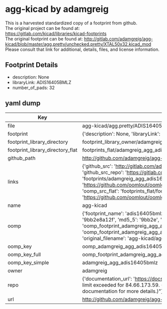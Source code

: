 # agg-kicad by adamgreig  
This is a harvested standardized copy of a footprint from github.  
The original project can be found at:  
https://gitlab.com/kicad/libraries/kicad-footprints  
The original footprint can be found at:
http://gitlab.com/adamgreig/agg-kicad/blob/master/agg.pretty/unchecked.pretty/XTAL50x32.kicad_mod
Please consult that link for additional, details, files, and license information.  
## Footprint Details
* description: None  
* libraryLink: ADIS16405BMLZ  
* number_of_pads: 32  
## yaml dump  
| Key | Value |  
| --- | --- |  
| file | agg-kicad/agg.pretty/ADIS16405BMLZ.kicad_mod |  
| footprint | {'description': None, 'libraryLink': 'ADIS16405BMLZ', 'number_of_pads': 32} |  
| footprint_library_directory | footprint_library_owner/adamgreig_agg-kicad |  
| footprint_library_directory_flat | footprints_flat/adamgreig_agg_adis16405bmlz/working |  
| github_path | http://github.com/adamgreig/agg-kicad/blob/master/agg.pretty/ADIS16405BMLZ.kicad_mod |  
| links | {'github_src': 'http://gitlab.com/adamgreig/agg-kicad/blob/master/agg.pretty/unchecked.pretty/XTAL50x32.kicad_mod', 'github_src_repo': 'https://gitlab.com/kicad/libraries/kicad-footprints', 'oomp_bot': 'footprints/adamgreig_agg_adis16405bmlz/working', 'oomp_bot_github': 'https://github.com/oomlout/oomlout_oomp_footprint_bot/tree/main/footprints/adamgreig_agg_adis16405bmlz/working', 'oomp_src_flat': 'footprints_flat/footprints_flat/adamgreig_agg_adis16405bmlz/working', 'oomp_src_flat_github': 'https://github.com/oomlout/oomlout_oomp_footprint_src/tree/main/footprints_flat/adamgreig_agg_adis16405bmlz/working'} |  
| name | agg-kicad |  
| oomp | {'footprint_name': 'adis16405bmlz', 'library_name': 'agg', 'md5': '9bb2e8a12ff3a53d75cf3991be9876d9', 'md5_10': '9bb2e8a12f', 'md5_5': '9bb2e', 'md5_6': '9bb2e8', 'oomp_key': 'oomp_adamgreig_agg_adis16405bmlz', 'oomp_key_extra': 'oomp_footprint_adamgreig_agg_adis16405bmlz', 'oomp_key_full': 'oomp_footprint_adamgreig_agg_adis16405bmlz_9bb2e8', 'oomp_key_simple': 'adamgreig_agg_adis16405bmlz', 'original_filename': 'agg-kicad/agg.pretty/ADIS16405BMLZ.kicad_mod', 'owner_name': 'adamgreig'} |  
| oomp_key | oomp_adamgreig_agg_adis16405bmlz |  
| oomp_key_full | oomp_footprint_adamgreig_agg_adis16405bmlz |  
| oomp_key_simple | adamgreig_agg_adis16405bmlz |  
| owner | adamgreig |  
| repo | {'documentation_url': 'https://docs.github.com/rest/overview/resources-in-the-rest-api#rate-limiting', 'message': "API rate limit exceeded for 84.66.173.59. (But here's the good news: Authenticated requests get a higher rate limit. Check out the documentation for more details.)"} |  
| url | http://github.com/adamgreig/agg-kicad |  


